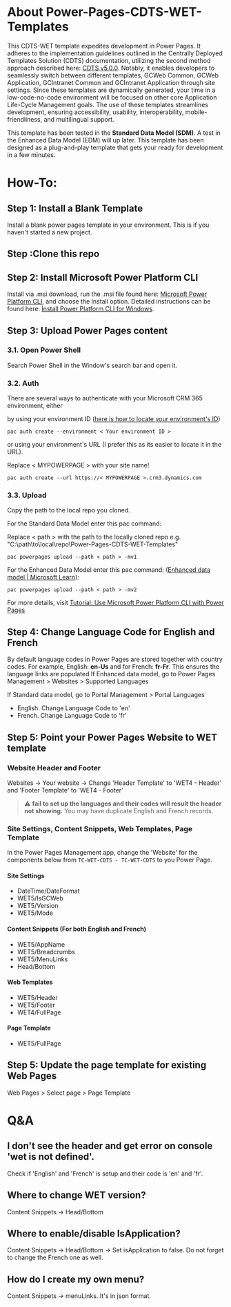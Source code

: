 # About Power-Pages-CDTS-WET-Templates

This CDTS-WET template expedites development in Power Pages. It adheres to the implementation guidelines outlined in the Centrally Deployed Templates Solution (CDTS) documentation, utilizing the second method approach described here: [CDTS v5.0.0](https://cenw-wscoe.github.io/sgdc-cdts/docs/internet-nodocwrite-en.html). Notably, it enables developers to seamlessly switch between different templates, GCWeb Common, GCWeb Application, GCIntranet Common and GCIntranet Application through site settings. Since these templates are dynamically generated, your time in a low-code-no-code environment will be focused on other core Application Life-Cycle Management goals. The use of these templates streamlines development, ensuring accessibility, usability, interoperability, mobile-friendliness, and multilingual support.

This template has been tested in the **Standard Data Model (SDM)**. A test in the Enhanced Data Model (EDM) will up later. This template has been designed as a plug-and-play template that gets your ready for development in a few minutes.

# How-To:
## Step 1: Install a Blank Template 
Install a blank power pages template in your environment. This is if you haven't started a new project. 

## Step :Clone this repo

## Step 2: Install Microsoft Power Platform CLI
Install via .msi download, run the .msi file found here: [Microsoft Power Platform CLI](https://aka.ms/PowerAppsCLI), and choose the Install option.
Detailed instructions can be found here: [Install Power Platform CLI for Windows](https://docs.microsoft.com/en-us/power-apps/developer/data-platform/powerapps-cli).

## Step 3: Upload Power Pages content

### 3.1. Open Power Shell
Search Power Shell in the Window's search bar and open it.

### 3.2. Auth
There are several ways to authenticate with your Microsoft CRM 365 environment, either

by using your environment ID ([here is how to locate your environment's ID](https://learn.microsoft.com/en-us/power-platform/developer/cli/reference/auth#environment-create))
```
pac auth create --environment < Your environment ID >
```
or using your environment's URL (I prefer this as its easier to locate it in the URL).

Replace < MYPOWERPAGE > with your site name!
```
pac auth create --url https://< MYPOWERPAGE >.crm3.dynamics.com
```

### 3.3. Upload
Copy the path to the local repo you cloned.

For the Standard Data Model enter this pac command:

Replace < path > with the path to the locally cloned repo e.g. "C:\path\to\local\repo\Power-Pages-CDTS-WET-Templates"
```
pac powerpages upload --path < path > -mv1
```
For the Enhanced Data Model enter this pac command: ([Enhanced data model | Microsoft Learn](https://learn.microsoft.com/en-us/power-pages/admin/enhanced-data-model)):
```
pac powerpages upload --path < path > -mv2
```
For more details, visit [Tutorial: Use Microsoft Power Platform CLI with Power Pages](https://learn.microsoft.com/en-us/power-pages/configure/power-platform-cli-tutorial#upload-the-changes-using-deployment-profile)

## Step 4: Change Language Code for English and French
By default language codes in Power Pages are stored together with country codes. For example, English: **en-Us** and for French: **fr-Fr**. This ensures the language links are populated
If Enhanced data model, go to Power Pages Management > Websites > Supported Languages

If Standard data model, go to Portal Management > Portal Languages
- English. Change Language Code to 'en'
- French. Change Language Code to 'fr'

## Step 5: Point your Power Pages Website to WET template
### Website Header and Footer
Websites -> Your website -> Change 'Header Template' to 'WET4 - Header' and 'Footer Template' to 'WET4 - Footer'

> ⚠️ **fail to set up the languages and their codes will result the header not showing.** You may have duplicate English and French records.

### Site Settings, Content Snippets, Web Templates, Page Template

In the Power Pages Management app, change the 'Website' for the components below from `TC-WET-CDTS - TC-WET-CDTS` to you Power Page.

#### Site Settings
- DateTime/DateFormat
- WET5/IsGCWeb
- WET5/Version
- WET5/Mode

#### Content Snippets (For both English and French)
- WET5/AppName
- WET5/Breadcrumbs
- WET5/MenuLinks
- Head/Bottom

#### Web Templates
- WET5/Header
- WET5/Footer
- WET4/FullPage

#### Page Template
- WET5/FullPage

## Step 5: Update the page template for existing Web Pages

Web Pages > Select page > Page Template

# Q&A
## I don't see the header and get error on console 'wet is not defined'.
Check if 'English' and 'French' is setup and their code is 'en' and 'fr'.
## Where to change WET version?
Content Snippets -> Head/Bottom
## Where to enable/disable IsApplication?
Content Snippets -> Head/Bottom -> Set isApplication to false. Do not forget to change the French one as well.
## How do I create my own menu?
Content Snippets -> menuLinks. It's in json format.





